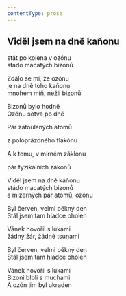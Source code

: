```yaml
---
contentType: prose
---
```


## Viděl jsem na dně kaňonu

stát po kolena v ozónu  
stádo macatých bizonů

Zdálo se mi, že ozónu  
je na dně toho kaňonu  
mnohem míň, nežli bizonů

Bizonů bylo hodně  
Ozónu sotva po dně

Pár zatoulaných atomů

z poloprázdného flakónu

A k tomu, v mírném záklonu

pár fyzikálních zákonů

Viděl jsem na dně kaňonu  
stádo macatých bizonů  
a mizerných pár atomů, ozónu

Byl červen, velmi pěkný den  
Stál jsem tam hladce oholen

Vánek hovořil s lukami  
žádný žár, žádné tsunami

Byl červen, velmi pěkný den  
Stál jsem tam hladce oholen

Vánek hovořil s lukami  
Bizoni blbli s muchami  
A ozón jim byl ukraden
